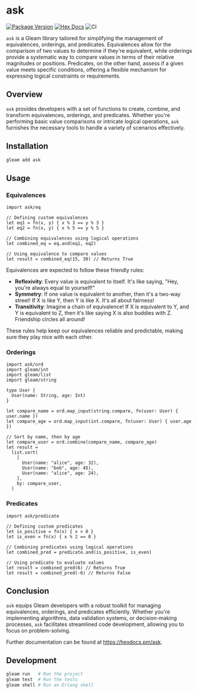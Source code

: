 # ask

[![Package Version](https://img.shields.io/hexpm/v/ask)](https://hex.pm/packages/ask)
[![Hex Docs](https://img.shields.io/badge/hex-docs-ffaff3)](https://hexdocs.pm/ask/)
![CI](https://github.com/furrycatherder/gleam-ask/actions/workflows/tests.yml/badge.svg?branch=main)

`ask` is a Gleam library tailored for simplifying the management of
equivalences, orderings, and predicates. Equivalences allow for the comparison
of two values to determine if they're equivalent, while orderings provide a
systematic way to compare values in terms of their relative magnitudes or
positions. Predicates, on the other hand, assess if a given value meets
specific conditions, offering a flexible mechanism for expressing logical
constraints or requirements.

## Overview

`ask` provides developers with a set of functions to create, combine, and
transform equivalences, orderings, and predicates. Whether you're performing
basic value comparisons or intricate logical operations, `ask` furnishes the
necessary tools to handle a variety of scenarios effectively.

## Installation

```sh
gleam add ask
```

## Usage

### Equivalences

```gleam
import ask/eq

// Defining custom equivalences
let eq1 = fn(x, y) { x % 3 == y % 3 }
let eq2 = fn(x, y) { x % 5 == y % 5 }

// Combining equivalences using logical operations
let combined_eq = eq.and(eq1, eq2)

// Using equivalence to compare values
let result = combined_eq(15, 30) // Returns True
```

Equivalences are expected to follow these friendly rules:

- **Reflexivity**: Every value is equivalent to itself. It's like saying, "Hey,
  you're always equal to yourself!"
- **Symmetry**: If one value is equivalent to another, then it's a two-way
  street! If X is like Y, then Y is like X. It's all about fairness!
- **Transitivity**: Imagine a chain of equivalence! If X is equivalent to Y,
  and Y is equivalent to Z, then it's like saying X is also buddies with Z.
  Friendship circles all around!

These rules help keep our equivalences reliable and predictable, making sure
they play nice with each other.

### Orderings

```gleam
import ask/ord
import gleam/int
import gleam/list
import gleam/string

type User {
  User(name: String, age: Int)
}

let compare_name = ord.map_input(string.compare, fn(user: User) { user.name })
let compare_age = ord.map_input(int.compare, fn(user: User) { user.age })

// Sort by name, then by age
let compare_user = ord.combine(compare_name, compare_age)
let result =
  list.sort(
    [
      User(name: "alice", age: 32),
      User(name: "bob", age: 45),
      User(name: "alice", age: 24),
    ],
    by: compare_user,
  )
```

### Predicates

```gleam
import ask/predicate

// Defining custom predicates
let is_positive = fn(x) { x > 0 }
let is_even = fn(x) { x % 2 == 0 }

// Combining predicates using logical operations
let combined_pred = predicate.and(is_positive, is_even)

// Using predicate to evaluate values
let result = combined_pred(6) // Returns True
let result = combined_pred(-6) // Returns False
```

## Conclusion

`ask` equips Gleam developers with a robust toolkit for managing equivalences,
orderings, and predicates efficiently. Whether you're implementing algorithms,
data validation systems, or decision-making processes, `ask` facilitates
streamlined code development, allowing you to focus on problem-solving.

Further documentation can be found at <https://hexdocs.pm/ask>.

## Development

```sh
gleam run   # Run the project
gleam test  # Run the tests
gleam shell # Run an Erlang shell
```
